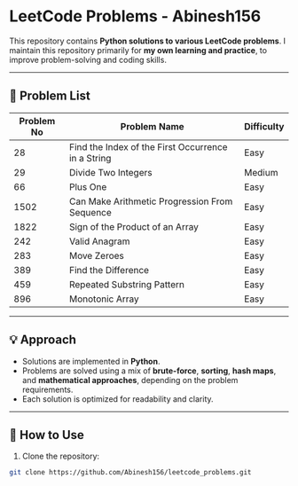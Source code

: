# LeetCode Problems - Abinesh156

This repository contains **Python solutions to various LeetCode problems**. I maintain this repository primarily for **my own learning and practice**, to improve problem-solving and coding skills.

---

## 📂 Problem List

| Problem No | Problem Name                                      | Difficulty |
|------------|--------------------------------------------------|------------|
| 28         | Find the Index of the First Occurrence in a String | Easy       |
| 29         | Divide Two Integers                               | Medium     |
| 66         | Plus One                                         | Easy       |
| 1502       | Can Make Arithmetic Progression From Sequence   | Easy       |
| 1822       | Sign of the Product of an Array                  | Easy       |
| 242        | Valid Anagram                                   | Easy       |
| 283        | Move Zeroes                                     | Easy       |
| 389        | Find the Difference                              | Easy       |
| 459        | Repeated Substring Pattern                       | Easy       |
|  896       | Monotonic Array                                   | Easy       |

---

## 💡 Approach

- Solutions are implemented in **Python**.
- Problems are solved using a mix of **brute-force**, **sorting**, **hash maps**, and **mathematical approaches**, depending on the problem requirements.
- Each solution is optimized for readability and clarity.

---

## 📌 How to Use

1. Clone the repository:

```bash
git clone https://github.com/Abinesh156/leetcode_problems.git
